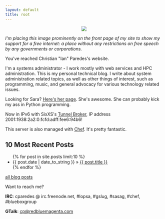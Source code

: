 ```yaml
---
layout: default
title: root
---
```


<center><a href="https://www.eff.org/pages/say-no-to-online-censorship"><img src="https://www.eff.org/files/filenode/white_no_censorship_button.png" /></a></center>

*I'm placing this image prominently on the front page of my site to show my support for a free internet: a place without any restrictions on free speech by any governments or corporations.*

You've reached Christian "Ian" Paredes's website.

I'm a systems administrator - I work mostly with web services and HPC administration.
This is my personal technical blog.  I write about system administration related
topics, as well as other things of interest, such as programming, music, and general
advocacy for various technology related issues.

Looking for Sara?  [Here's her page].  She's awesome.  She can probably kick
my ass in Python programming.

Now in IPv6 with SixXS's [Tunnel Broker](http://sixxs.net), IP address 2001:1938:2a2:0:fcfd:adff:fee6:94b6!

This server is also managed with [Chef](http://opscode.com).  It's pretty fantastic.

10 Most Recent Posts
--------------------

<ul>
{% for post in site.posts limit:10 %}
  <li><span>{{ post.date | date_to_string }}</span> &raquo; <a href="{{ post.url }}">{{ post.title }}</a></li>
{% endfor %}
</ul>

[all blog posts]

Want to reach me?

**IRC**: cparedes @ irc.freenode.net, #lopsa, #gslug, #sasag, #chef, #blueboxgroup

**GTalk**: cp@redbluemagenta.com

[Blue Box Group]: http://bluebox.net
[all blog posts]: /archive.html
[Here's her page]: http://sara.redbluemagenta.com/
